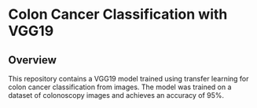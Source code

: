 # Colon Cancer Classification with VGG19

## Overview
This repository contains a VGG19 model trained using transfer learning for colon cancer classification from images. The model was trained on a dataset of colonoscopy images and achieves an accuracy of 95%. 
